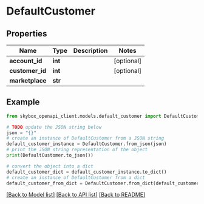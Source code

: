 # DefaultCustomer


## Properties

Name | Type | Description | Notes
------------ | ------------- | ------------- | -------------
**account_id** | **int** |  | [optional] 
**customer_id** | **int** |  | [optional] 
**marketplace** | **str** |  | 

## Example

```python
from skybox_openapi_client.models.default_customer import DefaultCustomer

# TODO update the JSON string below
json = "{}"
# create an instance of DefaultCustomer from a JSON string
default_customer_instance = DefaultCustomer.from_json(json)
# print the JSON string representation of the object
print(DefaultCustomer.to_json())

# convert the object into a dict
default_customer_dict = default_customer_instance.to_dict()
# create an instance of DefaultCustomer from a dict
default_customer_from_dict = DefaultCustomer.from_dict(default_customer_dict)
```
[[Back to Model list]](../README.md#documentation-for-models) [[Back to API list]](../README.md#documentation-for-api-endpoints) [[Back to README]](../README.md)


